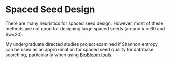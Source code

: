 # Spaced Seed Design
There are many heuristics for spaced seed design. However, most of these methods are not good for designing large spaced seeds (around $k=60$ and $w=20).

My undergraduate directed studies project examined if Shannon entropy can be used as an approximation for spaced seed quality for database searching, particularily when using [BioBloom tools](https://github.com/bcgsc/biobloom).
